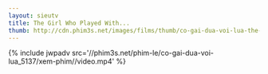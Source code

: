 ```yaml
---
layout: sieutv
title: The Girl Who Played With...
thumb: http://cdn.phim3s.net/images/films/thumb/co-gai-dua-voi-lua-the-girl-who-played-with-fire-2009.jpg
---
```

{% include jwpadv src='//phim3s.net/phim-le/co-gai-dua-voi-lua_5137/xem-phim//video.mp4' %}